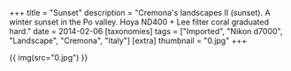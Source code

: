 +++
title = "Sunset"
description = "Cremona's landscapes II (sunset). A winter sunset in the Po valley. Hoya ND400 + Lee filter coral graduated hard."
date = 2014-02-06
[taxonomies]
tags = ["Imported", "Nikon d7000", "Landscape", "Cremona", "Italy"]
[extra]
thumbnail = "0.jpg"
+++

{{ img(src="0.jpg") }}
